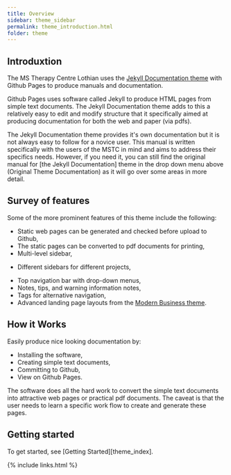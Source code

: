 ```yaml
---
title: Overview
sidebar: theme_sidebar
permalink: theme_introduction.html
folder: theme
---
```


## Introduxtion

The MS Therapy Centre Lothian uses the [Jekyll Documentation theme](https://swanfield.github.io/manuals/mydoc_introduction.html) with Github Pages to produce manuals and documentation.

Github Pages uses software called Jekyll to produce HTML pages from simple text documents.  The Jekyll Documentation theme adds to this a relatively easy to edit and modify structure that it specifically aimed at producing documentation for both the web and paper (via pdfs).  

The Jekyll Documentation theme provides it's own documentation but it is not always easy to follow for a novice user.  This manual is written specifically with the users of the MSTC in mind and aims to address their specifics needs.  However, if you need it, you can still find the original manual for [the Jekyll Documentation] theme in the drop down menu above (Original Theme Documentation) as it will go over some areas in more detail.

## Survey of features

Some of the more prominent features of this theme include the following:

* Static web pages can be generated and checked before upload to Github,
* The static pages can be converted to pdf documents for printing,
* Multi-level sidebar,
 - Different sidebars for different projects,
* Top navigation bar with drop-down menus,
* Notes, tips, and warning information notes,
* Tags for alternative navigation,
* Advanced landing page layouts from the [Modern Business theme](http://startbootstrap.com/template-overviews/modern-business/).

## How it Works

Easily produce nice looking documentation by:

* Installing the software,
* Creating simple text documents,
* Committing to Github,
* View on Github Pages.

The software does all the hard work to convert the simple text documents into attractive web pages or practical pdf documents.  The caveat is that the user needs to learn a specific work flow to create and generate these pages.

## Getting started

To get started, see [Getting Started][theme_index].

{% include links.html %}

